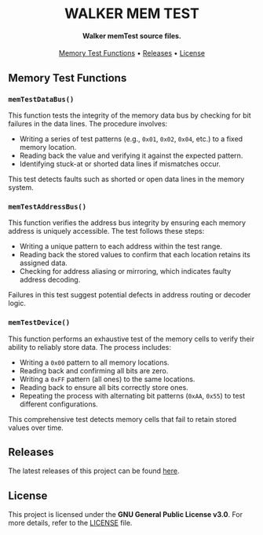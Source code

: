 <h1 align="center">
    WALKER MEM TEST
    <br>
</h1>

<h4 align="center">Walker memTest source files.</h4>

<p align="center">
    <a href="#memory-test-functions">Memory Test Functions</a> •
    <a href="#releases">Releases</a> •
    <a href="#license">License</a> 
</p>

## Memory Test Functions

### `memTestDataBus()`
This function tests the integrity of the memory data bus by checking for bit failures in the data lines. The procedure involves:
- Writing a series of test patterns (e.g., `0x01`, `0x02`, `0x04`, etc.) to a fixed memory location.
- Reading back the value and verifying it against the expected pattern.
- Identifying stuck-at or shorted data lines if mismatches occur.

This test detects faults such as shorted or open data lines in the memory system.

### `memTestAddressBus()`
This function verifies the address bus integrity by ensuring each memory address is uniquely accessible. The test follows these steps:
- Writing a unique pattern to each address within the test range.
- Reading back the stored values to confirm that each location retains its assigned data.
- Checking for address aliasing or mirroring, which indicates faulty address decoding.

Failures in this test suggest potential defects in address routing or decoder logic.

### `memTestDevice()`
This function performs an exhaustive test of the memory cells to verify their ability to reliably store data. The process includes:
- Writing a `0x00` pattern to all memory locations.
- Reading back and confirming all bits are zero.
- Writing a `0xFF` pattern (all ones) to the same locations.
- Reading back to ensure all bits correctly store ones.
- Repeating the process with alternating bit patterns (`0xAA`, `0x55`) to test different configurations.

This comprehensive test detects memory cells that fail to retain stored values over time.


## Releases

The latest releases of this project can be found [here](https://github.com/rebeccaquintino/walker/releases).


## License

This project is licensed under the **GNU General Public License v3.0**. For more details, refer to the [LICENSE](https://www.gnu.org/licenses/gpl-3.0.html) file.